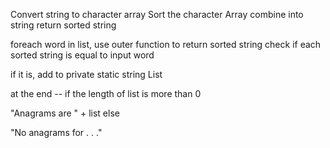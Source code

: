 Convert string to character array 
Sort the character Array
combine into string 
return sorted string 


foreach word in list, use outer function to return sorted string 
check if each sorted string is equal to input word 

if it is, add to private static string List 

at the end -- if the length of list is more than 0 

"Anagrams are " + list 
else 

"No anagrams for . . ." 

